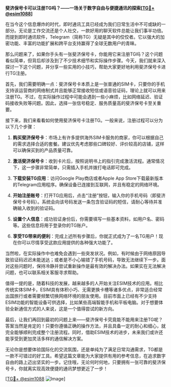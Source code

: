 **斐济保号卡可以注册TG吗？——一场关于数字自由与便捷通讯的探索[[TG💪+ @esim1088](https://t.me/s/esim1088)]**

在当今这个信息爆炸的时代，即时通讯工具已经成为我们日常生活中不可或缺的一部分。无论是工作交流还是个人社交，一款好用的聊天软件总能让我们事半功倍。而提到即时通讯软件，Telegram（简称TG）无疑是其中的佼佼者。它以强大的加密功能、丰富的功能扩展和跨平台支持赢得了全球无数用户的青睐。

那么问题来了，如果你手头有一张斐济保号卡，你能用它来注册TG吗？这个问题看似简单，但背后却涉及到了不少技术细节和实际操作步骤。今天，我们就来深入探讨一下这个问题，并分享一些实用的小技巧，帮助大家更好地利用斐济保号卡进行TG注册。

首先，我们需要明确一点：斐济保号卡本质上是一张普通的SIM卡，只要你的手机支持该运营商的网络制式并且能够正常接收短信或语音验证码，理论上就可以用来注册TG。不过，在实际操作过程中可能会遇到一些小麻烦，比如网络延迟、验证码接收失败等问题。因此，选择一张信号稳定、服务质量高的斐济保号卡至关重要。

接下来，我们来看看如何使用斐济保号卡注册TG。一般来说，注册过程可以分为以下几个步骤：

1. **购买斐济保号卡**：市场上有许多提供海外SIM卡服务的商家，你可以根据自己的需求选择合适的套餐。建议优先考虑那些口碑较好、评价较高的店铺，这样可以确保买到的产品质量可靠。

2. **激活斐济保号卡**：收到卡片后，按照说明书上的指引完成激活流程。通常情况下，这一步骤非常简单，只需插入手机并拨打电话即可完成。

3. **下载安装TG应用**：访问Google Play商店或者Apple App Store下载最新版本的Telegram应用程序。确保设备已连接到互联网，并且有稳定的网络环境。

4. **开始注册账号**：打开TG应用后，点击“注册”按钮，输入你的手机号码（即斐济保号卡号码）。系统会向该号码发送一条包含验证码的短信，请耐心等待并准确输入收到的验证码。

5. **设置个人信息**：成功验证身份后，你需要填写一些基本资料，如用户名、密码等。这些信息将用于登录你的TG账户。

6. **享受TG带来的便利**：完成上述所有步骤后，你就正式成为了一名TG用户！现在你可以尽情享受这款应用提供的各种强大功能了。

当然啦，在实际操作中也难免会遇到一些突发状况。例如，有时候由于网络原因导致验证码迟迟未能送达；或者是不小心输错了手机号码，导致无法继续下一步。面对这些问题时，保持冷静并尝试重新操作是最有效的解决办法。如果实在无法解决问题，也可以联系相关客服寻求帮助。

值得一提的是，随着科技的发展，越来越多的人开始关注ESIM技术的应用。相比传统实体SIM卡，ESIM具有体积小巧、无需更换卡槽等诸多优点，非常适合经常出国旅行或者需要频繁切换网络环境的朋友使用。目前市面上已经有不少支持ESIM功能的智能设备可供选择，比如某些高端智能手机和平板电脑。对于想要体验全新通信方式的人来说，这是一个值得尝试的新方向。

最后，让我们再回到最初的问题上来——斐济保号卡究竟能不能用来注册TG呢？答案当然是肯定的！只要你遵循正确的操作方法，并且具备一定的耐心和细心，就完全能够顺利完成整个注册流程。同时，借助ESIM技术的进步，未来我们或许还能享受到更加灵活多样的通信解决方案。

无论你是想要体验国际化的交流氛围，还是单纯为了满足日常沟通需求，TG都是一款不可错过的好工具。希望这篇文章能为大家提供有用的参考信息，在追求数字自由的路上迈出坚实的一步。记住哦，无论何时何地，只要拥有一张可靠的斐济保号卡，你就离实现高效便捷的通讯梦想更近了一步！

[[TG💪+ @esim1088](https://t.me/s/esim1088) ![Image](https://i.postimg.cc/4NQfJmqS/Snipaste-2025-05-13-00-14-12.png)]